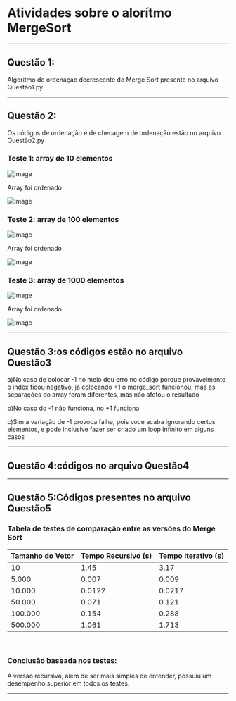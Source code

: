 <h1>Atividades sobre o alorítmo MergeSort</h1>
<hr>

<h2>Questão 1:</h2>
<p>Algoritmo de ordenaçao decrescente do Merge Sort presente no arquivo Questão1.py</p>
<hr>
<h2>Questão 2:</h2>
<p>Os códigos de ordenação e de checagem de ordenação estão no arquivo Questão2.py</p>

<h3>Teste 1: array de 10 elementos</h3> 

![image](https://github.com/user-attachments/assets/de8b6da7-4780-475e-9b90-b0390f937b24)

<p>Array foi ordenado</p>

![image](https://github.com/user-attachments/assets/34d4edc6-97d2-41d0-8468-c84cb0e75df5)
<br>
<h3>Teste 2: array de 100 elementos</h3> 

![image](https://github.com/user-attachments/assets/c117d41e-5098-4627-8442-1a2c785fad5e)
<p>Array foi ordenado</p>

![image](https://github.com/user-attachments/assets/8679b361-8d46-432f-9716-16610e68ca74)
<br>
<h3>Teste 3: array de 1000 elementos</h3> 

![image](https://github.com/user-attachments/assets/1c12974b-a5c7-4295-8d97-38a87465940f)
<p>Array foi ordenado</p>

![image](https://github.com/user-attachments/assets/3286948c-e3e4-41c5-ae44-4ef082befe01)






<hr>
<h2>Questão 3:os códigos estão no arquivo Questão3</h2>

<p>a)No caso de colocar -1 no meio deu erro no código porque provavelmente o index ficou negativo, já colocando +1 o merge_sort funcionou, mas as separações do array foram diferentes, mas não afetou o resultado</p>
<p>b)No caso do -1 não funciona, no +1 funciona</p>
<p>c)Sim a variação de -1 provoca falha, pois voce acaba ignorando certos elementos, e pode inclusive fazer ser criado um loop infinito em alguns casos</p>
<hr>
<h2>Questão 4:códigos no arquivo Questão4</h2>



<hr>
<h2>Questão 5:Códigos presentes no arquivo Questão5</h2>

<h3>Tabela de testes de comparação entre as versões do Merge Sort</h3>

| Tamanho do Vetor | Tempo Recursivo (s) | Tempo Iterativo (s) |
| ---------------- | ------------------- | ------------------- |
| 10               | 1.45                | 3.17                |
| 5.000            | 0.007               | 0.009               |
| 10.000           | 0.0122              | 0.0217              |
| 50.000           | 0.071               | 0.121               |
| 100.000          | 0.154               | 0.288               |
| 500.000          | 1.061               | 1.713               |
<br>
<h3>Conclusão baseada nos testes:</h3> 
<p>A versão recursiva, além de ser mais simples de entender, possuiu um desempenho superior em todos os testes.</p>
<hr>
